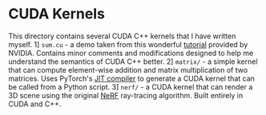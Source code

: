 # CUDA Kernels

This directory contains several CUDA C++ kernels that I have written myself.
1] `sum.cu` - a demo taken from this wonderful [tutorial](https://developer.nvidia.com/blog/even-easier-introduction-cuda/) provided by NVIDIA. Contains minor comments and modifications designed to help me understand the semantics of CUDA C++ better.
2] `matrix/` - a simple kernel that can compute element-wise addition and matrix multiplication of two matrices. Uses PyTorch's [JIT compiler](https://pytorch.org/docs/stable/generated/torch.jit.load.html#torch.jit.load) to generate a CUDA kernel that can be called from a Python script.
3] `nerf/` - a CUDA kernel that can render a 3D scene using the original [NeRF](https://arxiv.org/abs/2003.08934) ray-tracing algorithm. Built entirely in CUDA and C++.
